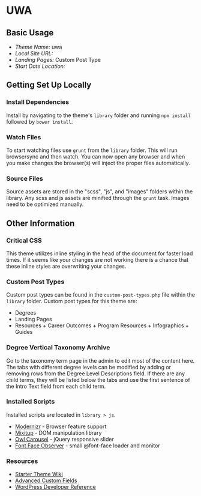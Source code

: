 # UWA

## Basic Usage

- _Theme Name:_ uwa
- _Local Site URL:_
- _Landing Pages:_ Custom Post Type
- _Start Date Location:_

## Getting Set Up Locally

### Install Dependencies

Install by navigating to the theme's `library` folder and running `npm install` followed by `bower install`.

### Watch Files

To start watching files use `grunt` from the `library` folder. This will run browsersync and then watch. You can now open any browser and when you make changes the browser(s) will inject the proper files automatically.

### Source Files

Source assets are stored in the "scss", "js", and "images" folders within the library. Any scss and js assets are minified through the `grunt` task. Images need to be optimized manually.

## Other Information

### Critical CSS

This theme utilizes inline styling in the head of the document for faster load times. If it seems like your changes are not working there is a chance that these inline styles are overwriting your changes.

### Custom Post Types

Custom post types can be found in the `custom-post-types.php` file within the `library` folder. Custom post types for this theme are:

- Degrees
- Landing Pages
- Resources + Career Outcomes + Program Resources + Infographics + Guides

### Degree Vertical Taxonomy Archive

Go to the taxonomy term page in the admin to edit most of the content here. The tabs with different degree levels can be modified by adding or removing rows from the Degree Level Descriptions field. If there are any child terms, they will be listed below the tabs and use the first sentence of the Intro Text field from each child term.

### Installed Scripts

Installed scripts are located in `library > js`.

- [Modernizr](https://modernizr.com/) - Browser feature support
- [Mixitup](https://github.com/patrickkunka/mixitup) - DOM manipulation library
- [Owl Carousel](https://github.com/OwlCarousel2/OwlCarousel2) - jQuery responsive slider
- [Font Face Observer](https://github.com/bramstein/fontfaceobserver) - small @font-face loader and monitor

### Resources

- [Starter Theme Wiki](https://github.com/thelearninghouse/starter-theme/wiki)
- [Advanced Custom Fields](https://www.advancedcustomfields.com/resources/)
- [WordPress Developer Reference](https://developer.wordpress.org/reference/)
